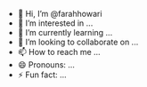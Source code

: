 - 👋 Hi, I’m @farahhowari
- 👀 I’m interested in ...
- 🌱 I’m currently learning ...
- 💞️ I’m looking to collaborate on ...
- 📫 How to reach me ...
- 😄 Pronouns: ...
- ⚡ Fun fact: ...

<!---
farahhowari/farahhowari is a ✨ special ✨ repository because its `README.md` (this file) appears on your GitHub profile.
You can click the Preview link to take a look at your changes.
--->
